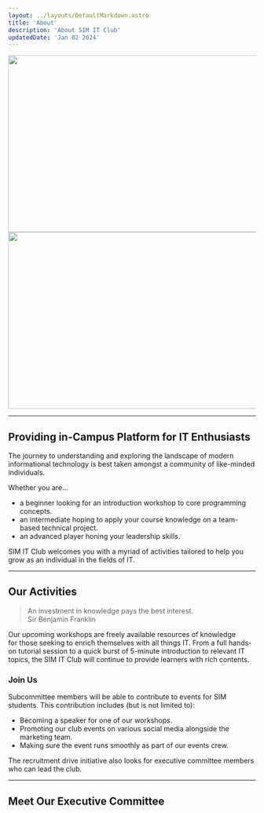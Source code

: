 ```yaml
---
layout: ../layouts/DefaultMarkdown.astro
title: 'About'
description: 'About SIM IT Club'
updatedDate: 'Jan 02 2024'
---
```



<img width="720" height="360" src="/placeholder-light.png" class='light-only' alt=""></img>
<img width="720" height="360" src="/placeholder-dark.png" class='dark-only' alt=""></img>



---

## Providing in-Campus Platform for IT Enthusiasts

The journey to understanding and exploring the landscape of modern informational technology 
is best taken amongst a community of like-minded individuals.

Whether you are...

- a beginner looking for an introduction workshop to core programming concepts.
- an intermediate hoping to apply your course knowledge on a team-based technical project.
- an advanced player honing your leadership skills.

SIM IT Club welcomes you with a myriad of activities tailored to help you grow as an individual in the fields of IT.

---

## Our Activities



> An investment in knowledge pays the best interest.  
> Sir Benjamin Franklin

Our upcoming workshops are freely available resources of knowledge  
for those seeking to enrich themselves with all things IT. 
From a full hands-on tutorial session to a quick burst of 5-minute introduction to relevant IT topics, 
the SIM IT Club will continue to provide learners with rich contents.


### Join Us


Subcommittee members 
will be able to contribute to events for SIM students. 
This contribution includes (but is not limited to):

- Becoming a speaker for one of our workshops.
- Promoting our club events on various social media alongside the marketing team.
- Making sure the event runs smoothly as part of our events crew.

The recruitment drive initiative also looks for executive committee members who can lead the club.

---

## Meet Our Executive Committee
